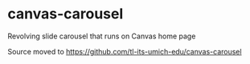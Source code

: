 # canvas-carousel
Revolving slide carousel that runs on Canvas home page

Source moved to https://github.com/tl-its-umich-edu/canvas-carousel
